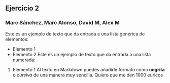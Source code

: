 ## Ejercicio 2
### Marc Sánchez, Marc Alonso, David M, Alex M
Este es un ejemplo de texto que da entrada a una lista genérica de elementos:
- Elemento 1
- Elemento 2
Este es un ejemplo de texto que da entrada a una lista numerada:
1. Elemento 1
Al texto en Markdown puedes añadirle formato como **negrita** o *cursiva* de una manera muy sencilla.
Quiero que me den 1000 euricos
